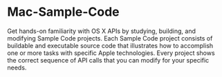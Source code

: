 # Mac-Sample-Code
Get hands-on familiarity with OS X APIs by studying, building, and modifying Sample Code projects. Each Sample Code project consists of buildable and executable source code that illustrates how to accomplish one or more tasks with specific Apple technologies. Every project shows the correct sequence of API calls that you can modify for your specific needs.

